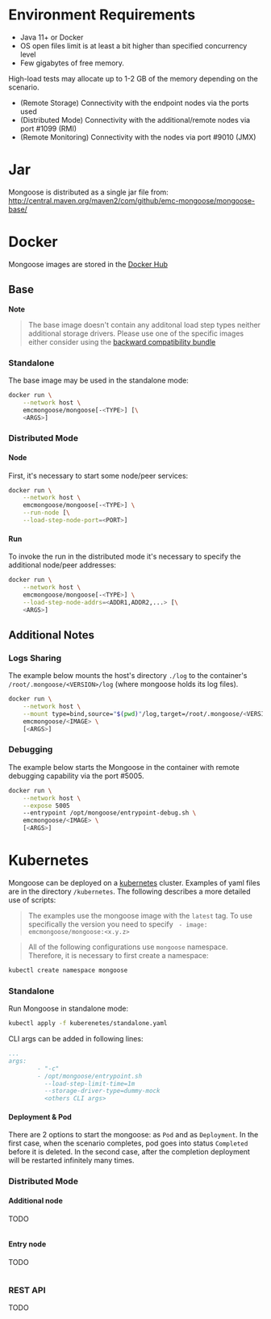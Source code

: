 # Environment Requirements

* Java 11+ or Docker
* OS open files limit is at least a bit higher than specified concurrency level
* Few gigabytes of free memory.

High-load tests may allocate up to 1-2 GB of the memory depending on the scenario.
* (Remote Storage) Connectivity with the endpoint nodes via the ports used
* (Distributed Mode) Connectivity with the additional/remote nodes via port #1099 (RMI)
* (Remote Monitoring) Connectivity with the nodes via port #9010 (JMX)

# Jar

Mongoose is distributed as a single jar file from:
http://central.maven.org/maven2/com/github/emc-mongoose/mongoose-base/

# Docker

Mongoose images are stored in the [Docker Hub](https://hub.docker.com/u/emcmongoose/)

## Base

**Note**
> The base image doesn't contain any additonal load step types neither additional storage drivers. Please use one of the
> specific images either consider using the [backward compatibility bundle](https://github.com/emc-mongoose/mongoose)

### Standalone

The base image may be used in the standalone mode:
```bash
docker run \
    --network host \
    emcmongoose/mongoose[-<TYPE>] [\
    <ARGS>]
```

### Distributed Mode

#### Node

First, it's necessary to start some node/peer services:
```bash
docker run \
    --network host \
    emcmongoose/mongoose[-<TYPE>] \
    --run-node [\
    --load-step-node-port=<PORT>]
```

#### Run

To invoke the run in the distributed mode it's necessary to specify the additional node/peer addresses:
```bash
docker run \
    --network host \
    emcmongoose/mongoose[-<TYPE>] \
    --load-step-node-addrs=<ADDR1,ADDR2,...> [\
    <ARGS>]
```

## Additional Notes

### Logs Sharing

The example below mounts the host's directory `./log` to the container's
`/root/.mongoose/<VERSION>/log` (where mongoose holds its log files).

```bash
docker run \
    --network host \
    --mount type=bind,source="$(pwd)"/log,target=/root/.mongoose/<VERSION>/log
    emcmongoose/<IMAGE> \
    [<ARGS>]
```

### Debugging

The example below starts the Mongoose in the container with remote
debugging capability via the port #5005.

```bash
docker run \
    --network host \
    --expose 5005
    --entrypoint /opt/mongoose/entrypoint-debug.sh \
    emcmongoose/<IMAGE> \
    [<ARGS>]
```


# Kubernetes

Mongoose can be deployed on a [kubernetes](https://kubernetes.io/) cluster. Examples of yaml files are in the directory `/kubernetes`. The following describes a more detailed use of scripts:

> The examples use the mongoose image with the `latest` tag. To use specifically the version you need to specify ` - image: emcmongoose/mongoose:<x.y.z>`

> All of the following configurations use `mongoose` namespace. Therefore, it is necessary to first create a namespace:
```bash
kubectl create namespace mongoose
```

### Standalone

Run Mongoose in standalone mode:
```bash
kubectl apply -f kuberenetes/standalone.yaml 
```
CLI args can be added in following lines:
```yaml
...
args:
        - "-c"
        - /opt/mongoose/entrypoint.sh
          --load-step-limit-time=1m
          --storage-driver-type=dummy-mock
          <others CLI args>
```

#### Deployment & Pod

There are 2 options to start the mongoose: as `Pod` and as `Deployment`. In the first case, when the scenario completes, pod goes into status `Completed` before it is deleted. In the second case, after the completion deployment will be restarted infinitely many times.

### Distributed Mode

#### Additional node

TODO
```bash

```

#### Entry node

TODO
```bash

```

### REST API

TODO
